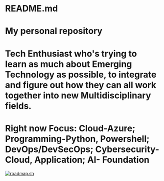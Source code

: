 # README.md
# My personal repository
# Tech Enthusiast who's trying to learn as much about Emerging Technology as possible, to integrate and figure out how they can all work together into new Multidisciplinary fields.
# Right now Focus: Cloud-Azure; Programming-Python, Powershell; DevOps/DevSecOps; Cybersecurity- Cloud, Application; AI- Foundation


<a href="https://roadmap.sh"><img src="https://roadmap.sh/card/wide/66cf6e9086ab8b2c1766ead3?variant=dark&roadmaps=python%2Cmlops%2Cdevops%2Ccyber-security" alt="roadmap.sh"/></a>
